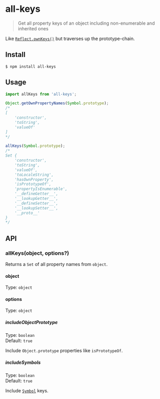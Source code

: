 # all-keys

> Get all property keys of an object including non-enumerable and inherited ones

Like [`Reflect.ownKeys()`](https://developer.mozilla.org/en-US/docs/Web/JavaScript/Reference/Global_Objects/Reflect/ownKeys) but traverses up the prototype-chain.

## Install

```
$ npm install all-keys
```

## Usage

```js
import allKeys from 'all-keys';

Object.getOwnPropertyNames(Symbol.prototype);
/*
[
	'constructor',
	'toString',
	'valueOf'
]
*/

allKeys(Symbol.prototype);
/*
Set {
	'constructor',
	'toString',
	'valueOf',
	'toLocaleString',
	'hasOwnProperty',
	'isPrototypeOf',
	'propertyIsEnumerable',
	'__defineGetter__',
	'__lookupGetter__',
	'__defineSetter__',
	'__lookupSetter__',
	'__proto__'
}
*/
```

## API

### allKeys(object, options?)

Returns a `Set` of all property names from `object`.

#### object

Type: `object`

#### options

Type: `object`

##### includeObjectPrototype

Type: `boolean`\
Default: `true`

Include `Object.prototype` properties like `isPrototypeOf`.

##### includeSymbols

Type: `boolean`\
Default: `true`

Include [`Symbol`](https://developer.mozilla.org/en-US/docs/Web/JavaScript/Reference/Global_Objects/Symbol) keys.
